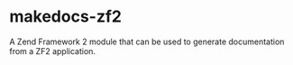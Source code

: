 makedocs-zf2
============

A Zend Framework 2 module that can be used to generate documentation from a ZF2 application.

